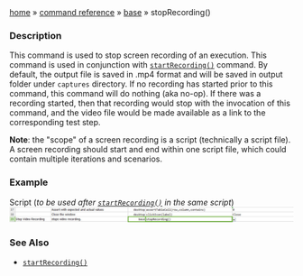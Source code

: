 <div class="breadcrumb">
	<a class="breadcrumb" href="index.html">home</a> &raquo; 
	<a class="breadcrumb" href="index.html">command reference</a> &raquo; 
	<a class="breadcrumb" href="index.html">base</a> &raquo; 
	<span class="breadcrumb">stopRecording()</span>
</div>


### Description
This command is used to stop screen recording of an execution. This command is used in conjunction with 
[`startRecording()`](startRecording().html) command. By default, the output file is saved in .mp4 format and 
will be saved in output folder under `captures` directory.  If no recording has started prior to this command, this 
command will do nothing (aka no-op).  If there was a recording started, then that recording would stop with the 
invocation of this command, and the video file would be made available as a link to the corresponding test step.

**Note**: the "scope" of a screen recording is a script (technically a script file).  A screen recording should start
and end within one script file, which could contain multiple iterations and scenarios.


### Example
Script (_to be used after [`startRecording()`](startRecording().html) in the same script_)
![script](image/stopRecording_02.png)


### See Also
- [`startRecording()`](startRecording().html)

